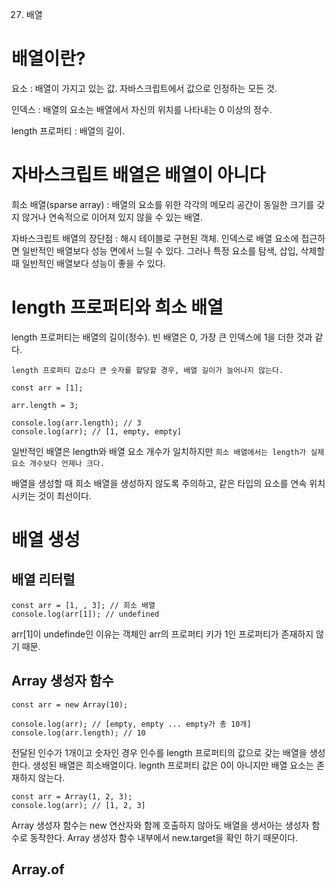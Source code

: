 27. 배열

# 배열이란?
요소 : 배열이 가지고 있는 값. 자바스크립트에서 값으로 인정하는 모든 것.

인덱스 : 배열의 요소는 배열에서 자신의 위치를 나타내는 0 이상의 정수.

length 프로퍼티 : 배열의 길이.


# 자바스크립트 배열은 배열이 아니다
희소 배열(sparse array) : 배열의 요소를 위한 각각의 메모리 공간이 동일한 크기를 갖지 않거나 연속적으로 이어져 있지 않을 수 있는 배열. 

자바스크립트 배열의 장단점 : 해시 테이블로 구현된 객체. 인덱스로 배열 요소에 접근하면 일반적인 배열보다 성능 면에서 느릴 수 있다. 그러나 특정 요소를 탐색, 삽입, 삭제할 때 일반적인 배열보다 성능이 좋을 수 있다.


# length 프로퍼티와 희소 배열 
length 프로퍼티는 배열의 길이(정수). 
빈 배열은 0, 가장 큰 인덱스에 1을 더한 것과 같다.

`length 프로퍼티 갑소다 큰 숫자를 할당할 경우, 배열 길이가 늘어나지 않는다.`

```
const arr = [1];

arr.length = 3;

console.log(arr.length); // 3
console.log(arr); // [1, empty, empty]
```

일반적인 배열은 length와 배열 요소 개수가 일치하지만 `희소 배열에서는 length가 실제 요소 개수보다 언제나 크다.`

배열을 생성할 때 희소 배열을 생성하지 않도록 주의하고,
같은 타입의 요소를 연속 위치 시키는 것이 최선이다.


# 배열 생성
 
  ## 배열 리터럴
  ```
  const arr = [1, , 3]; // 희소 배열
  console.log(arr[1]); // undefined
  ```

  arr[1]이 undefinde인 이유는 객체인 arr의 프로퍼티 키가 1인 프로퍼티가 존재하지 않기 때문.


  ## Array 생성자 함수

  ```
  const arr = new Array(10);

  console.log(arr); // [empty, empty ... empty가 총 10개]
  console.log(arr.length); // 10
  ```

  전달된 인수가 1개이고 숫자인 경우 인수를 length 프로퍼티의 값으로 갖는 배열을 생성한다. 생성된 배열은 희소배열이다. legnth 프로퍼티 값은 0이 아니지만 배열 요소는 존재하지 않는다. 

  ```
  const arr = Array(1, 2, 3);
  console.log(arr); // [1, 2, 3]
  ```

  Array 생성자 함수는 new 연산자와 함께 호출하지 않아도 배열을 생서아는 생성자 함수로 동작한다. Array 생성자 함수 내부에서 new.target을 확인 하기 때문이다. 

  ## Array.of

